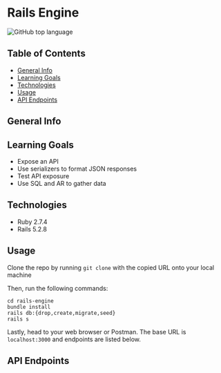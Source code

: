 # Rails Engine
![GitHub top language](https://img.shields.io/github/languages/top/naomiyocum/rails-engine?color=yellow)

## Table of Contents
* [General Info](#general-info)
* [Learning Goals](#learning-goals)
* [Technologies](#technologies)
* [Usage](#usage)
* [API Endpoints](#api-endpoints)

## General Info

## Learning Goals
- Expose an API
- Use serializers to format JSON responses
- Test API exposure
- Use SQL and AR to gather data

## Technologies
- Ruby 2.7.4
- Rails 5.2.8

## Usage

Clone the repo by running `git clone` with the copied URL onto your local machine

Then, run the following commands:
```
cd rails-engine
bundle install
rails db:{drop,create,migrate,seed}
rails s
```

Lastly, head to your web browser or Postman. The base URL is `localhost:3000` and endpoints are listed below.

## API Endpoints
